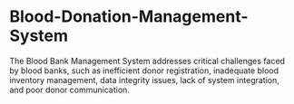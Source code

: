 # Blood-Donation-Management-System
The Blood Bank Management System addresses critical challenges faced by blood  banks, such as inefficient donor registration, inadequate blood inventory management, data  integrity issues, lack of system integration, and poor donor communication.
